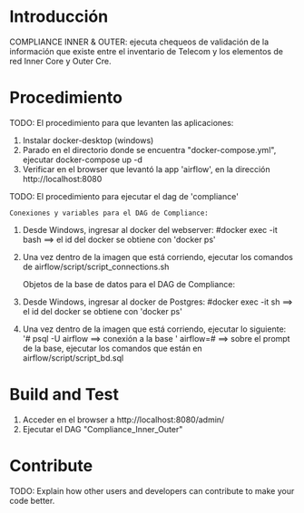 # Introducción 
COMPLIANCE INNER & OUTER: ejecuta chequeos de validación de la información que existe entre el inventario de Telecom y los elementos de red Inner Core y Outer Cre. 

# Procedimiento
TODO: El procedimiento para que levanten las aplicaciones:
1.	Instalar docker-desktop (windows)
2.  Parado en el directorio donde se encuentra "docker-compose.yml", ejecutar docker-compose up -d
3.  Verificar en el browser que levantó la app 'airflow', en la dirección http://localhost:8080

TODO: El procedimiento para ejecutar el dag de 'compliance'

	Conexiones y variables para el DAG de Compliance:
1.  Desde Windows, ingresar al docker del webserver: #docker exec -it <id del docker> bash ==> el id del docker se obtiene con 'docker ps'
2.  Una vez dentro de la imagen que está corriendo, ejecutar los comandos de airflow/script/script_connections.sh

	Objetos de la base de datos para el DAG de Compliance:
1.  Desde Windows, ingresar al docker de Postgres: #docker exec -it <id del docker> sh ==> el id del docker se obtiene con 'docker ps'
2.  Una vez dentro de la imagen que está corriendo, ejecutar lo siguiente:
	'# psql -U airflow ==> conexión a la base
	' airflow=# ==> sobre el prompt de la base, ejecutar los comandos que están en airflow/script/script_bd.sql

# Build and Test
1.  Acceder en el browser a http://localhost:8080/admin/
2.  Ejecutar el DAG "Compliance_Inner_Outer"

# Contribute
TODO: Explain how other users and developers can contribute to make your code better. 

